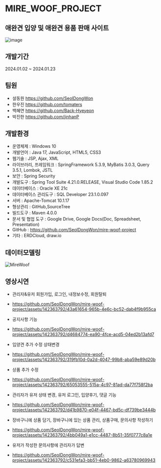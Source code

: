 # MIRE_WOOF_PROJECT

애완견 입양 및 애완견 용품 판매 사이트
--
![image](https://github.com/SeolDongWon/mire-woof-project/assets/142363792/f036ad6b-37d9-4e56-bd27-49e69234d8d4)




개발기간
---
2024.01.02 ~ 2024.01.23

팀원
---
- 설동원 https://github.com/SeolDongWon
- 한우진 https://github.com/tomaters
- 백혜연 https://github.com/Back-Hyeyeon
- 박진한 https://github.com/jinhanP

개발환경
---
 - 운영체제 : Windows 10
 - 개발언어 : Java 17, JavaScript, HTML5, CSS3
 - 웹기술 : JSP, Ajax, XML
 - 라이브러리, 프레임워크 : SpringFramework 5.3.9, MyBatis 3.0.3, Query 3.5.1, Lombok, JSTL
 - 보안 : Spring Security
 - 개발도구 : Spring Tool Suite 4.21.0.RELEASE, Visual Studio Code 1.85.2
 - 데이터베이스 : Oracle XE 21c
 - 데이터베이스 관리도구 : SQL Developer 23.1.0.097
 - 서버 : Apache-Tomcat 10.1.17
 - 형상관리 : GitHub,SourceTree
 - 빌드도구 : Maven 4.0.0
 - 문서 및 협업 도구 : Google Drive, Google Docs(Doc, Spreadsheet, Presentation)
 - GitHub : https://github.com/SeolDongWon/mire-woof-project
 - 기타 : ERDCloud, draw.io

데이터모델링
---
![MireWoof](https://github.com/SeolDongWon/mire-woof-project/assets/142363792/2a609380-10dd-448c-a0d5-5610a76ac73e)



영상시연
---
- 관리자&유저 회원가입, 로그인, 내정보수정, 회원탈퇴
- https://github.com/SeolDongWon/mire-woof-project/assets/142363792/43a61654-965b-4e6c-bc52-dab4f9b955ca

- 공지사항 기능
- https://github.com/SeolDongWon/mire-woof-project/assets/142363792/d4684774-ea90-4fce-acd5-04ed2b13afd7

- 입양견 추가 수정 상태변경
- https://github.com/SeolDongWon/mire-woof-project/assets/142363792/319fb10d-0a2d-4047-99b8-aba59e89d20b

- 상품 추가 수정 
- https://github.com/SeolDongWon/mire-woof-project/assets/142363792/65053555-515a-4c97-81ad-da77f758f2ba

- 관리자가 유저 상태 변경, 유저 로그인, 입양후기, 댓글 기능
- https://github.com/SeolDongWon/mire-woof-project/assets/142363792/d41b9870-e04f-4467-bd5c-df739be3444b

- 장바구니에 상품 담기, 장바구니에 있는 상품 관리, 상품구매, 문의사항 작성하기
- https://github.com/SeolDongWon/mire-woof-project/assets/142363792/4bb049a1-e1cc-4487-8b51-35f0777c8a1e

- 유저가 작성한 문의사항에 관리자가 답변
- https://github.com/SeolDongWon/mire-woof-project/assets/142363792/c531efa3-bb51-4eb0-9862-a63780969943






